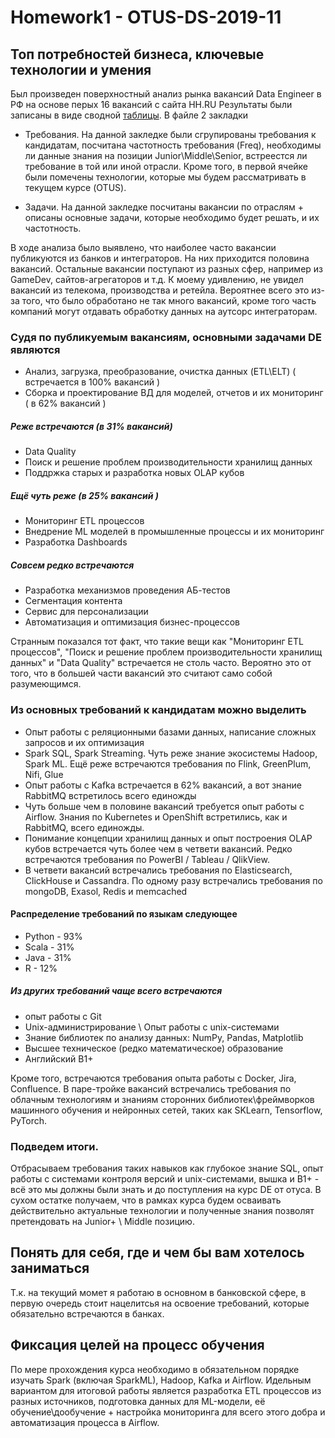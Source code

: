 # Homework1 - OTUS-DS-2019-11 

## Топ потребностей бизнеса, ключевые технологии и умения

Был произведен поверхностный анализ рынка вакансий Data Engineer в РФ на основе перых 16 вакансий с сайта HH.RU 
Результаты были записаны в виде сводной [таблицы](https://github.com/adm-8/otus-de-andreevds-2019-11/raw/master/HW1_Lesson1/HH%20-%20Data%20Engineer.xlsx). В файле 2 закладки

* Требования. На данной закледке были сгрупированы требования к кандидатам, посчитана частотность требования (Freq), необходимы ли данные знания на позиции Junior\Middle\Senior, встреестся ли требование в той или иной отрасли. Кроме того, в первой ячейке были помечены технологии, которые мы будем рассматривать в текущем курсе (OTUS).
	
* Задачи. На данной закледке посчитаны вакансии по отраслям + описаны основные задачи, которые необходимо будет решать, и их частотность.
	
В ходе анализа было выявлено, что наиболее часто вакансии публикуются из банков и интеграторов. На них приходится половина вакансий. Остальные вакансии поступают из разных сфер, например из GameDev, сайтов-агрегаторов и т.д. К моему удивлению, не увидел вакансий из телекома, производства и ретейла. Вероятнее всего это из-за того, что было обработано не так много вакансий, кроме того часть компаний могут отдавать обработку данных на аутсорс интеграторам.

### Судя по публикуемым вакансиям, основными задачами DE являются

* Анализ, загрузка, преобразование, очистка данных (ETL\ELT) ( встречается в 100% вакансий )
* Сборка и проектирование ВД для моделей, отчетов и их мониторинг ( в 62% вакансий )
	
##### Реже встречаются (в 31% вакансий) 

* Data Quality
* Поиск и решение проблем производительности хранилищ данных
* Поддржка старых и разработка новых OLAP кубов

##### Ещё чуть реже (в 25% вакансий ) 

* Мониторинг ETL процессов
* Внедрение ML моделей в промышленные процессы и их мониторинг
* Разработка Dashboards

##### Совсем редко встречаются 

* Разработка механизмов проведения АБ-тестов
* Сегментация контента
* Сервис для персонализации
* Автоматизация и оптимизация бизнес-процессов
	
Странным показался тот факт, что такие вещи как "Мониторинг ETL процессов", "Поиск и решение проблем производительности хранилищ данных" и "Data Quality" встречается не столь часто. Вероятно это от того, что в большей части вакансий это считают само собой разумеющимся.

### Из основных требований к кандидатам можно выделить 

* Опыт работы с реляционными базами данных, написание сложных запросов и их оптимизация
* Spark SQL, Spark Streaming. Чуть реже знание экосистемы Hadoop, Spark ML. Ещё реже встречаются требования по Flink, GreenPlum, Nifi, Glue
* Опыт работы с Kafka встречается в 62% вакансий, а вот знание RabbitMQ встретилось всего единожды
* Чуть больше чем в половине вакансий требуется опыт работы с Airflow. Знания по Kubernetes и OpenShift встретились, как и RabbitMQ, всего единожды.
* Понимание концепции хранилищ данных и опыт построения OLAP кубов встречается чуть более чем в четвети вакансий. Редко встречаются требования по PowerBI / Tableau / QlikView.
* В четвети вакансий встречались требования по Elasticsearch, ClickHouse и Cassandra. По одному разу встречались требования по mongoDB, Exasol, Redis и memcached
 
#### Распределение требований по языкам следующее

* Python - 93% 
* Scala - 31%
* Java - 31%
* R	- 12%
	
##### Из других требований чаще всего встречаются

* опыт работы с Git
* Unix-администрирование \ Опыт работы с unix-системами
* Знание библиотек по анализу данных: NumPy, Pandas, Matplotlib
* Высшее техническое (редко математическое) образование
* Английский B1+ 

Кроме того, встречаются требования опыта работы с Docker, Jira, Confluence. 
В паре-тройке вакансий  встречались требования по облачным технологиям и знаниям сторонних библиотек\фреймворков машинного обучения и нейронных сетей, таких как SKLearn, Tensorflow, PyTorch.

### Подведем итоги. 

Отбрасываем требования таких навыков как глубокое знание SQL, опыт работы с системами контроля версий и unix-системами, вышка и B1+ - всё это мы должны были знать и до поступления на курс DE от отуса. В сухом остатке получаем, что в рамках курса будем осваивать действительно актуальные технологии и полученные знания позволят претендовать на Junior+ \ Middle позицию.


## Понять для себя, где и чем бы вам хотелось заниматься
Т.к. на текущий момет я работаю в основном в банковской сфере, в первую очередь стоит нацелитсья на освоение требований, которые обязательно встречаются в банках.

## Фиксация целей на процесс обучения
По мере прохождения курса необходимо в обязательном порядке изучать Spark (включая SparkML), Hadoop, Kafka и Airflow. Идельным вариантом для итоговой работы является разработка ETL процессов из разных источников, подготовка данных для ML-модели, её обучение\дообучение + настройка мониторинга для всего этого добра и автоматизация процесса в Airflow.